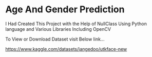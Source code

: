 # Age And Gender Prediction
I Had Created This Project with the Help of NullClass Using Python language and Various Libraries Including OpenCV

To View or Download Dataset visit Below link...

https://www.kaggle.com/datasets/jangedoo/utkface-new
